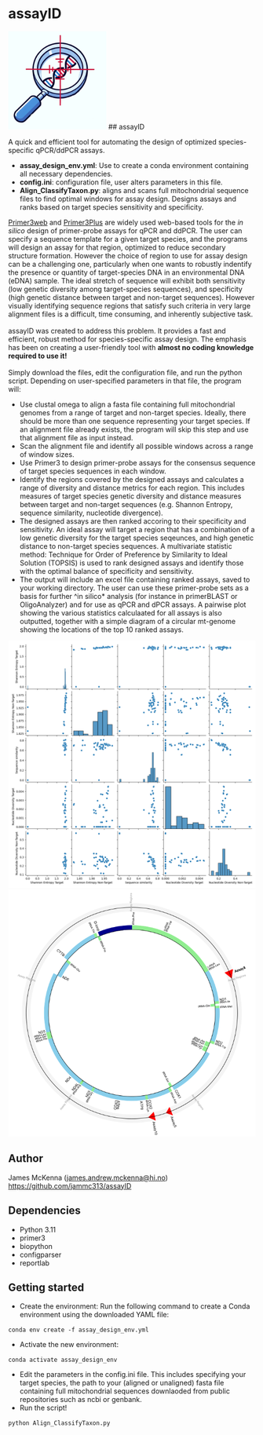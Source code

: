 # assayID

<img src="example_images/assayID_icon.png" alt="assayID" width="200">
## assayID

A quick and efficient tool for automating the design of optimized species-specific qPCR/ddPCR assays. 
* **assay_design_env.yml**: Use to create a conda environment containing all necessary dependencies.
* **config.ini**: configuration file, user alters parameters in this file.
* **Align_ClassifyTaxon.py**: aligns and scans full mitochondrial sequence files to find optimal windows for assay design. Designs assays and ranks based on target species sensitivity and specificity.

[Primer3web](https://primer3.ut.ee/) and [Primer3Plus](https://www.primer3plus.com/) are widely used web-based tools for the *in silico* design of primer-probe assays for qPCR and ddPCR. The user can specify a sequence template for a given target species, and the programs will design an assay for that region, optimized to reduce secondary structure formation. However the choice of region to use for assay design can be a challenging one, particularly when one wants to robustly indentify the presence or quantity of target-species DNA in an environmental DNA (eDNA) sample. The ideal stretch of sequence will exhibit both sensitivity (low genetic diversity among target-species sequences), and specificity (high genetic distance between target and non-target sequences). However visually identifying sequence regions that satisfy such criteria in very large alignment files is a difficult, time consuming, and inherently subjective task. \
\
assayID was created to address this problem. It provides a fast and efficient, robust method for species-specific assay design. The emphasis has been on creating a user-friendly tool with **almost no coding knowledge required to use it!** \
\
Simply download the files, edit the configuration file, and run the python script. Depending on user-specified parameters in that file, the program will:
- Use clustal omega to align a fasta file containing full mitochondrial genomes from a range of target and non-target species. Ideally, there should be more than one sequence representing your target species. If an alignment file already exists, the program will skip this step and use that alignment file as input instead.
- Scan the alignment file and identify all possible windows across a range of window sizes.
- Use Primer3 to design primer-probe assays for the consensus sequence of target species sequences in each window.
- Identify the regions covered by the designed assays and calculates a range of diversity and distance metrics for each region. This includes measures of target species genetic diversity and distance measures between target and non-target sequences (e.g. Shannon Entropy, sequence similarity, nucleotide divergence).
- The designed assays are then ranked accoring to their specificity and sensitivity. An ideal assay will target a region that has a combination of a low genetic diversity for the target species seqeunces, and high genetic distance to non-target species sequences. A multivariate statistic method: Technique for Order of Preference by Similarity to Ideal Solution (TOPSIS) is used to rank designed assays and identify those with the optimal balance of specificity and sensitivity.
- The output will include an excel file containing ranked assays, saved to your working directory. The user can use these primer-probe sets as a basis for further ^in silico* analysis (for instance in primerBLAST or OligoAnalyzer) and for use as qPCR and dPCR assays. A pairwise plot showing the various statistics calculaated for all assays is also outputted, together with a simple diagram of a circular mt-genome showing the locations of the top 10 ranked assays.


<img src="example_images/pairwise_comparisons.png" width="800">
<img src="example_images/mtgenome_assays.png" width="800">


## Author
James McKenna (james.andrew.mckenna@hi.no) \
https://github.com/jammc313/assayID

## Dependencies
* Python 3.11
* primer3
* biopython
* configparser
* reportlab

## Getting started
* Create the environment: Run the following command to create a Conda environment using the downloaded YAML file:
```
conda env create -f assay_design_env.yml
```
* Activate the new environment: 
```
conda activate assay_design_env
```
* Edit the parameters in the config.ini file. This includes specifying your target species, the path to your (aligned or unaligned) fasta file containing full mitochondrial sequences downlaoded from public repositories such as ncbi or genbank.
* Run the script!   
```
python Align_ClassifyTaxon.py
```
